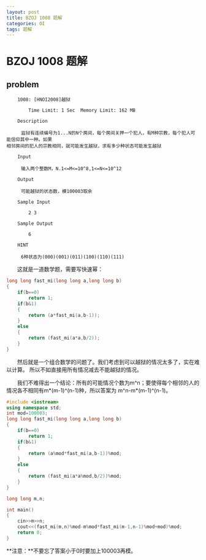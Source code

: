 ```yaml
---
layout: post
title: BZOJ 1008 题解
categories: OI
tags: 题解
---
```


# BZOJ 1008 题解

## problem

```
	1008: [HNOI2008]越狱

		Time Limit: 1 Sec  Memory Limit: 162 MB

	Description

　　	监狱有连续编号为1...N的N个房间，每个房间关押一个犯人，有M种宗教，每个犯人可能信仰其中一种。如果
相邻房间的犯人的宗教相同，就可能发生越狱，求有多少种状态可能发生越狱

	Input

　　	输入两个整数M，N.1<=M<=10^8,1<=N<=10^12

	Output

　　 	可能越狱的状态数，模100003取余

	Sample Input

		2 3
	
	Sample Output

		6

	HINT

　　 	6种状态为(000)(001)(011)(100)(110)(111)
```

&emsp;&emsp;这就是一道数学题，需要写快速幂：

```c++
long long fast_mi(long long a,long long b)
{
	if(b==0)
		return 1;
	if(b&1)
	{
		return (a*fast_mi(a,b-1));
	}
	else
	{
		return (fast_mi(a*a,b/2));
	}
}

```

&emsp;&emsp;然后就是一个组合数学的问题了。我们考虑到可以越狱的情况太多了，实在难以计算。
所以不如直接用所有情况减去不能越狱的情况。

&emsp;&emsp;我们不难得出一个结论：所有的可能情况个数为m^n；要使得每个相邻的人的情况各不相同有m\*(m-1)^(n-1)种，所以答案为 m^n-m\*(m-1)^(n-1)。

```c++
#include <iostream>
using namespace std;
int mod=100003;
long long fast_mi(long long a,long long b)
{
	if(b==0)
		return 1;
	if(b&1)
	{
		return (a%mod*fast_mi(a,b-1))%mod;
	}
	else
	{
		return (fast_mi(a*a%mod,b/2))%mod;
	}
}

long long m,n;

int main()
{
	cin>>m>>n;
	cout<<(fast_mi(m,n)%mod-m%mod*fast_mi(m-1,n-1)%mod+mod)%mod;
	return 0;
}
```

**注意：**不要忘了答案小于0时要加上100003再模。